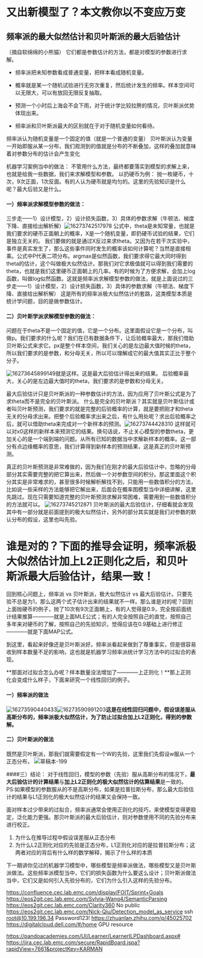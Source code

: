 # 又出新模型了？本文教你以不变应万变
## 频率派的最大似然估计和贝叶斯派的最大后验估计
（摘自软绵绵的小熊猫）
它们都是参数估计的方法，都是对模型的参数进行求解。
* 频率派把未知参数看成普通变量，把样本看成随机变量。
* 概率就是某一个随机试验进行无穷次重复，然后统计发生的频率。样本空间可以无限大，可以有放回无限反复抽取。

* 预测一个小时后上海会不会下雨，对于统计学比较拉胯的情况，贝叶斯派优势体现出来。

* 频率派和贝叶斯派最大的区别就在于对于随机变量如何看待。

频率派认为随机变量是一个固定的值（就是一个普通的变量）
贝叶斯派认为变量一开始即服从某一分布，我们观测到的值就是分布的不断叠加，这样的叠加就意味着对参数分布的估计会产生变化

机器学习案例当中的做法：
不管用什么方法，最终都要落实到模型的求解上来，也就是给我一些数据，我们来求解模型和参数。
以扔硬币为例：
抛一枚硬币，十次，9次正面，1次反面。有的人认为硬币就是均匀的。这里的先验知识是什么呢？最大后验又是什么。


#### 一）频率派求解模型参数的做法：
三步走——1）设计模型，2）设计损失函数，3）具体的参数求解（牛顿法、梯度下降、直接给出解析解）![16273742517978](https://i.loli.net/2021/07/27/hQFNJ79dxnc21SE.jpg)
公式中，theta是未知常量，也就是我们要求的硬币正面朝上的概率，X是一个随机变量，即扔硬币试验的结果，它们是独立无关的。
我们要做的就是通过X反过来求theta。又因为在若干次实验中，事件是真实发生了，那么这些事件同时发生的概率该如何计算呢？当然是直接相乘。公式中P代表二项分布。argmax是似然函数，我们要求得它最大同时得到theta的估计，这个叫做极大似然估计。那我们对它求极值就可以得到我们需要的theta，也就是我们这里硬币正面朝上的几率。有的时候为了方便求解，会加上log函数，叫做log似然函数。这就是频率派求解模型参数的做法，就是上面说过的三步走——1）设计模型，2）设计损失函数，3）具体的参数求解（牛顿法、梯度下降、直接给出解析解）
这是所有的频率派极大似然估计的套路，这类模型本质是统计学问题，目的是做参数估计。

#### 二）贝叶斯学派求解模型参数的做法：
问题在于theta不是一个固定的值，它是一个分布。这里面假设它是一个分布，叫做p。我们要求的什么呢？我们在已有数据条件下，让后验概率最大，那我们借助贝叶斯公式来求它。px是整个样本空间，我们关心的是左边最大值时候的theta，所以我们要求的是参数，和分母无关，所以可以理解成它的最大值其实正比于整个分子。

![16273645899149](https://i.loli.net/2021/07/27/UPvVzgZapRwcWoK.jpg)就是这样。这是最大后验估计得出来的结果。
后验概率最大，关心的是左边最大值时的theta，我们要求的是参数和分母无关。

最大后验估计只是贝叶斯派的一种参数估计的方法，因为应用了贝叶斯公式是为了求theta而不是完全的贝叶斯派。
什么是完全的贝叶斯派？其实就是贝叶斯估计或者叫贝叶斯预测，我们要求的就是完整的后验概率的计算，就是要把刚才和theta无关的分母求出来。把整个后验概率求出来之后，有什么用处呢？求出后验概率之后，就可以借助theta来完成对一个新样本的预测。![16273744428310](https://i.loli.net/2021/07/27/vI8bMShKQtk2p43.jpg)
这样就可以对x0这样的新样本来预测它的结果。换句话说，不止关心模型的参数theta，更加关心的是一个端到端的问题。从所有已知的数据当中求解新样本的概率。这一部分有点边缘概率的意思，我们计算得到新样本的预测结果，这是真正的贝叶斯预测。

真正的贝叶斯预测是非常难做的，因为我们在刚才的最大后验估计中，忽略的分母部分其实需要完整的把它算出来，然后做一个对参数空间的积分。那这里面这个积分其实是非常难求的，甚至很多时候解析解找不到，只能用一些数值积分的方法，比如说一些采样的方法能够把它解出来，后面会在概率图模型当中详细讲解，这里先跳过。现在只需要知道完整的贝叶斯预测求解非常困难，需要用到一些数值积分的方法就可以。
![16273745212871](https://i.loli.net/2021/07/27/dTsEIlFP9LYyuOf.jpg)
贝叶斯派的最大后验估计，仔细看就会发现其中有一部分就是前面提到的极大似然估计，另外的部分其实就是我们对参数的默认分布的假设，这里也叫先验。

# 谁是对的？下面的推导会证明，频率派极大似然估计加上L2正则化之后，和贝叶斯派最大后验估计，结果一致！
回到核心问题上，频率派 vs 贝叶斯派，极大似然估计 vs 最大后验估计。只要先验不总是为1，那么这两个式子估计出来的结果就不一样。那么谁是对的呢？回到上面抛硬币的例子，抛了10次有9次正面朝上，有的人觉得是0.9，完全按前面统计结果推算————就是上面MLE公式；有的人完全按照自己的直觉，按照自己多年来对硬币的了解，按照自己的先验知识，觉得应该在0.9基础上进行修正————就是下面MAP公式。

到这里，看起来好像还是贝叶斯派好。频率派看起来做到了尊重事实，但是很容易收到样本数量不足的影响，这也就是机器学习频率派统计学习方法中的过拟合的表现。

**那面对过拟合怎么办呢？样本数量没法增加了————上正则化！**那上正则化会变成什么样子，下面来研究一个线性回归的例子。
#### 一）频率派的做法
![16273590440433](https://i.loli.net/2021/07/27/egVHdhG3aYT8qFs.jpg)![16273590991203](https://i.loli.net/2021/07/27/sEcDiZrVwU5g84k.jpg)**这是在线性回归问题中，假设误差服从高斯分布的，频率派极大似然估计，为了防止过拟合加上L2正则化，得到的参数解。**

#### 二）贝叶斯派的做法
既然是贝叶斯派，那我们就需要假定有一个W的先验，这里我们先假设w服从一个正态分布， ![草稿本-199](https://i.loli.net/2021/07/27/nFINTKO5CXolDyQ.jpg)      

####三）结论：
对于线性回归，模型的参数（先验）服从高斯分布的情况下，**最大后验估计的计算结果**与**加上L2正则化的极大似然估计的估算结果**是一致的。
PS:如果模型的参数服从的不是高斯分布，如果是拉普拉斯分布，那么最大后验估计的结果与L1正则化的极大似然估计的结果又会保持一致。

面对样本过少带来的过拟合，频率派通常会使用正则化的技巧，来使模型变得更稳定，泛化能力更强。那贝叶斯派的最大后验估计，则对参数使用不同的先验分布来进行校正。

1. 为什么在推导过程中假设误差服从正态分布
2. 为什么L2正则化对应的先验是正态分布，L1正则化对应的是拉普拉斯分布；这两者对应的背后有什么样的数学解释，揭示了什么样的本质
                                                                                                                                                                                                               

下一期讲你见过的机器学习模型中，哪些模型是频率派做法，哪些模型又是贝叶斯派做法。这些频率派模型当中，它们的损失函数为什么要这么设计；贝叶斯派做法当中，它们又是如何引入先验分布的，它们为什么引入这样的先验分布。    

https://confluence.cec.lab.emc.com/display/FOIT/Sprint+Goals
https://eos2git.cec.lab.emc.com/Sylvia-Wang4/SemanticParsing
https://eos2git.cec.lab.emc.com/Clarity360 No public
https://eos2git.cec.lab.emc.com/Nick-Qiu/Detection_model_as_service
ssh root@10.199.196.34  Password123!
https://zhuanlan.zhihu.com/p/45025702    
https://digitalcloud.dell.com/#/home   GPU resource


https://pandoacademies.com/UI/Learner/LearnerILPDashboard.aspx#
https://jira.cec.lab.emc.com/secure/RapidBoard.jspa?rapidView=7661&projectKey=KARMAN
